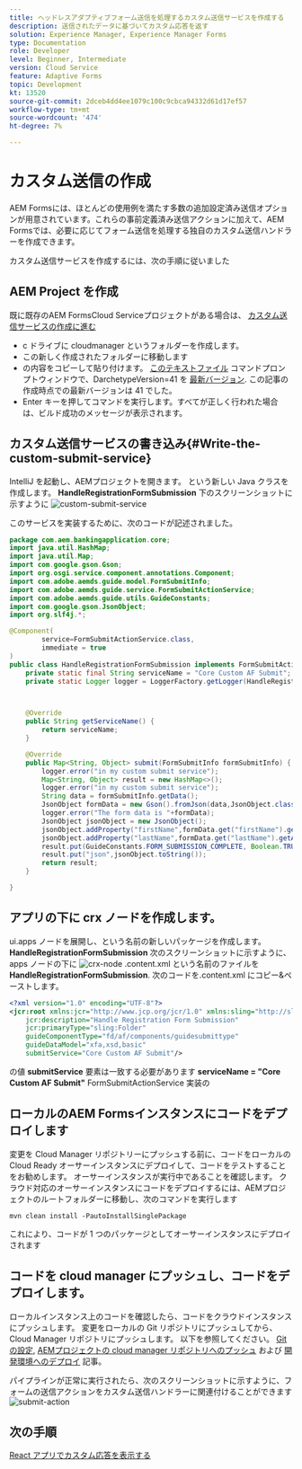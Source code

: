 ```yaml
---
title: ヘッドレスアダプティブフォーム送信を処理するカスタム送信サービスを作成する
description: 送信されたデータに基づいてカスタム応答を返す
solution: Experience Manager, Experience Manager Forms
type: Documentation
role: Developer
level: Beginner, Intermediate
version: Cloud Service
feature: Adaptive Forms
topic: Development
kt: 13520
source-git-commit: 2dceb4dd4ee1079c100c9cbca94332d61d17ef57
workflow-type: tm+mt
source-wordcount: '474'
ht-degree: 7%

---
```



# カスタム送信の作成

AEM Formsには、ほとんどの使用例を満たす多数の追加設定済み送信オプションが用意されています。これらの事前定義済み送信アクションに加えて、AEM Formsでは、必要に応じてフォーム送信を処理する独自のカスタム送信ハンドラーを作成できます。

カスタム送信サービスを作成するには、次の手順に従いました

## AEM Project を作成

既に既存のAEM FormsCloud Serviceプロジェクトがある場合は、 [カスタム送信サービスの作成に進む](#Write-the-custom-submit-service)

* c ドライブに cloudmanager というフォルダーを作成します。
* この新しく作成されたフォルダーに移動します
* の内容をコピーして貼り付けます。 [このテキストファイル](./assets/creating-maven-project.txt) コマンドプロンプトウィンドウで、DarchetypeVersion=41 を [最新バージョン](https://github.com/adobe/aem-project-archetype/releases). この記事の作成時点での最新バージョンは 41 でした。
* Enter キーを押してコマンドを実行します。すべてが正しく行われた場合は、ビルド成功のメッセージが表示されます。

## カスタム送信サービスの書き込み{#Write-the-custom-submit-service}

IntelliJ を起動し、AEMプロジェクトを開きます。 という新しい Java クラスを作成します。 **HandleRegistrationFormSubmission** 下のスクリーンショットに示すように
![custom-submit-service](./assets/custom-submit-service.png)

このサービスを実装するために、次のコードが記述されました。

```java
package com.aem.bankingapplication.core;
import java.util.HashMap;
import java.util.Map;
import com.google.gson.Gson;
import org.osgi.service.component.annotations.Component;
import com.adobe.aemds.guide.model.FormSubmitInfo;
import com.adobe.aemds.guide.service.FormSubmitActionService;
import com.adobe.aemds.guide.utils.GuideConstants;
import com.google.gson.JsonObject;
import org.slf4j.*;

@Component(
        service=FormSubmitActionService.class,
        immediate = true
)
public class HandleRegistrationFormSubmission implements FormSubmitActionService {
    private static final String serviceName = "Core Custom AF Submit";
    private static Logger logger = LoggerFactory.getLogger(HandleRegistrationFormSubmission.class);



    @Override
    public String getServiceName() {
        return serviceName;
    }

    @Override
    public Map<String, Object> submit(FormSubmitInfo formSubmitInfo) {
        logger.error("in my custom submit service");
        Map<String, Object> result = new HashMap<>();
        logger.error("in my custom submit service");
        String data = formSubmitInfo.getData();
        JsonObject formData = new Gson().fromJson(data,JsonObject.class);
        logger.error("The form data is "+formData);
        JsonObject jsonObject = new JsonObject();
        jsonObject.addProperty("firstName",formData.get("firstName").getAsString());
        jsonObject.addProperty("lastName",formData.get("lastName").getAsString());
        result.put(GuideConstants.FORM_SUBMISSION_COMPLETE, Boolean.TRUE);
        result.put("json",jsonObject.toString());
        return result;
    }

}
```

## アプリの下に crx ノードを作成します。

ui.apps ノードを展開し、という名前の新しいパッケージを作成します。 **HandleRegistrationFormSubmission** 次のスクリーンショットに示すように、apps ノードの下に
![crx-node](./assets/crx-node.png)
.content.xml という名前のファイルを **HandleRegistrationFormSubmission**. 次のコードを.content.xml にコピー&amp;ペーストします。

```xml
<?xml version="1.0" encoding="UTF-8"?>
<jcr:root xmlns:jcr="http://www.jcp.org/jcr/1.0" xmlns:sling="http://sling.apache.org/jcr/sling/1.0"
    jcr:description="Handle Registration Form Submission"
    jcr:primaryType="sling:Folder"
    guideComponentType="fd/af/components/guidesubmittype"
    guideDataModel="xfa,xsd,basic"
    submitService="Core Custom AF Submit"/>
```

の値 **submitService** 要素は一致する必要があります  **serviceName = &quot;Core Custom AF Submit&quot;** FormSubmitActionService 実装の

## ローカルのAEM Formsインスタンスにコードをデプロイします

変更を Cloud Manager リポジトリーにプッシュする前に、コードをローカルの Cloud Ready オーサーインスタンスにデプロイして、コードをテストすることをお勧めします。 オーサーインスタンスが実行中であることを確認します。
クラウド対応のオーサーインスタンスにコードをデプロイするには、AEMプロジェクトのルートフォルダーに移動し、次のコマンドを実行します

```
mvn clean install -PautoInstallSinglePackage
```

これにより、コードが 1 つのパッケージとしてオーサーインスタンスにデプロイされます

## コードを cloud manager にプッシュし、コードをデプロイします。

ローカルインスタンス上のコードを確認したら、コードをクラウドインスタンスにプッシュします。
変更をローカルの Git リポジトリにプッシュしてから、Cloud Manager リポジトリにプッシュします。 以下を参照してください。  [Git の設定](https://experienceleague.adobe.com/docs/experience-manager-learn/cloud-service/forms/developing-for-cloud-service/setup-git.html), [AEMプロジェクトの cloud manager リポジトリへのプッシュ](https://experienceleague.adobe.com/docs/experience-manager-learn/cloud-service/forms/developing-for-cloud-service/push-project-to-cloud-manager-git.html) および [開発環境へのデプロイ](https://experienceleague.adobe.com/docs/experience-manager-learn/cloud-service/forms/developing-for-cloud-service/deploy-to-dev-environment.html) 記事。

パイプラインが正常に実行されたら、次のスクリーンショットに示すように、フォームの送信アクションをカスタム送信ハンドラーに関連付けることができます
![submit-action](./assets/configure-submit-action.png)

## 次の手順

[React アプリでカスタム応答を表示する](./handle-response-react-app.md)












